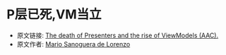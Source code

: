 # P层已死,VM当立
- 原文链接: [The death of Presenters and the rise of ViewModels (AAC).](https://proandroiddev.com/the-death-of-presenters-and-the-rise-of-viewmodels-aac-f14d54b419a)
- 原文作者: [Mario Sanoguera de Lorenzo](https://proandroiddev.com/@sanogueralorenzo?source=post_header_lockup)
